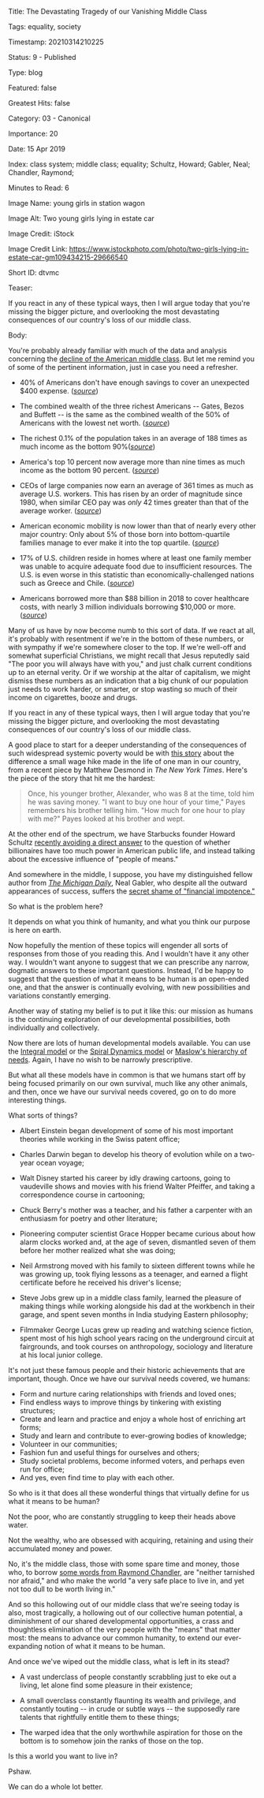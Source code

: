 Title:  The Devastating Tragedy of our Vanishing Middle Class

Tags:   equality, society

Timestamp: 20210314210225

Status: 9 - Published

Type:   blog

Featured: false

Greatest Hits: false

Category: 03 - Canonical

Importance: 20

Date:   15 Apr 2019

Index:  class system; middle class; equality; Schultz, Howard; Gabler, Neal; Chandler, Raymond; 

Minutes to Read: 6

Image Name: young girls in station wagon

Image Alt: Two young girls lying in estate car

Image Credit: iStock

Image Credit Link: https://www.istockphoto.com/photo/two-girls-lying-in-estate-car-gm109434215-29666540

Short ID: dtvmc

Teaser:

If you react in any of these typical ways, then I will argue today that you're missing the bigger picture, and overlooking the most devastating consequences of our country's loss of our middle class.


Body:

You're probably already familiar with much of the data and analysis concerning the [decline of the American middle class][decline]. But let me remind you of some of the pertinent information, just in case you need a refresher. 

* 40% of Americans don't have enough savings to cover an unexpected $400 expense.  ([*source*](https://money.cnn.com/2018/05/22/pf/emergency-expenses-household-finances/index.html))

* The combined wealth of the three richest Americans -- Gates, Bezos and Buffett -- is the same as the combined wealth of the  50% of Americans with the lowest net worth.  ([*source*](https://inequality.org/facts/wealth-inequality/))

* The richest 0.1% of the population takes in an average of 188 times as much income as the bottom 90%([*source*](https://inequality.org/facts/income-inequality/))

* America's top 10 percent now average more than nine times as much income as the bottom 90 percent.  ([*source*](https://inequality.org/facts/income-inequality/))

* CEOs of large companies now earn an average of 361 times as much as average U.S. workers. This has risen by an order of magnitude since 1980, when similar CEO pay was *only* 42 times greater than that of the average worker.  ([*source*](https://inequality.org/facts/income-inequality/))

* American economic mobility is now lower than that of nearly every other major country: Only about 5% of those born into bottom-quartile families manage to ever make it into the top quartile.  ([*source*](https://mathinvestor.org/2019/04/ray-dalio-on-why-capitalism-must-be-reformed/))

* 17% of U.S. children reside in homes where at least one family member was unable to acquire adequate food due to insufficient resources. The U.S. is even worse in this statistic than economically-challenged nations such as Greece and Chile.  ([*source*](https://mathinvestor.org/2019/04/ray-dalio-on-why-capitalism-must-be-reformed/))

* Americans borrowed more than $88 billion in 2018 to cover healthcare costs, with nearly 3 million individuals borrowing $10,000 or more. ([*source*](https://www.motherjones.com/politics/2019/04/americans-have-had-to-borrow-88-billion-to-cover-health-care-costs-in-the-past-year/))

Many of us have by now become numb to this sort of data. If we react at all, it's probably with resentment if we're in the bottom of these numbers, or with sympathy if we're somewhere closer to the top. If we're well-off and somewhat superficial Christians, we might recall that Jesus reputedly said "The poor you will always have with you," and just chalk current conditions up to an eternal verity. Or if we worship at the altar of capitalism, we might dismiss these numbers as an indication that a big chunk of our population just needs to work harder, or smarter, or stop wasting so much of their income on cigarettes, booze and drugs. 

If you react in any of these typical ways, then I will argue today that you're missing the bigger picture, and overlooking the most devastating consequences of our country's loss of our middle class.

A good place to start for a deeper understanding of the consequences of such widespread systemic poverty would be with [this story][living-wage] about the difference a small wage hike made in the life of one man in our country, from a recent piece by Matthew Desmond in *The New York Times*. Here's the piece of the story that hit me the hardest:

> Once, his younger brother, Alexander, who was 8 at the time, told him he was saving money. "I want to buy one hour of your time," Payes remembers his brother telling him. "How much for one hour to play with me?" Payes looked at his brother and wept.

At the other end of the spectrum, we have Starbucks founder Howard Schultz [recently avoiding a direct answer][means] to the question of whether billionaires have too much power in American public life, and instead talking about the excessive influence of "people of means." 

And somewhere in the middle, I suppose, you have my distinguished fellow author from *[The Michigan Daily][daily]*, Neal Gabler, who despite all the outward appearances of success, suffers the [secret shame of "financial impotence."][gabler] 

So what is the problem here? 

It depends on what you think of humanity, and what you think our purpose is here on earth. 

Now hopefully the mention of these topics will engender all sorts of responses from those of you reading this. And I wouldn't have it any other way. I wouldn't want anyone to suggest that we can prescribe any narrow, dogmatic answers to these important questions. Instead, I'd be happy to suggest that the question of what it means to be human is an open-ended one, and that the answer is continually evolving, with new possibilities and variations constantly emerging. 

Another way of stating my belief is to put it like this: our mission as humans is the continuing exploration of our developmental possibilities, both individually and collectively. 

Now there are lots of human developmental models available. You can use the [Integral model][integral] or the [Spiral Dynamics model][spiral] or [Maslow's hierarchy of needs][maslow]. Again, I have no wish to be narrowly prescriptive. 

But what all these models have in common is that we humans start off by being focused primarily on our own survival, much like any other animals, and then, once we have our survival needs covered, go on to do more interesting things. 

What sorts of things?

* Albert Einstein began development of some of his most important theories while working in the Swiss patent office;

* Charles Darwin began to develop his theory of evolution while on a two-year ocean voyage;

* Walt Disney started his career by idly drawing cartoons, going to vaudeville shows and movies with his friend Walter Pfeiffer, and taking a correspondence course in cartooning;

* Chuck Berry's mother was a teacher, and his father a carpenter with an enthusiasm for poetry and other literature;

* Pioneering computer scientist Grace Hopper became curious about how alarm clocks worked and, at the age of seven, dismantled seven of them before her mother realized what she was doing; 

* Neil Armstrong moved with his family to sixteen different towns while he was growing up, took flying lessons as a teenager, and earned a flight certificate before he received his driver's license;

* Steve Jobs grew up in a middle class family, learned the pleasure of making things while working alongside his dad at the workbench in their garage, and spent seven months in India studying Eastern philosophy;

* Filmmaker George Lucas grew up reading and watching science fiction, spent most of his high school years racing on the underground circuit at fairgrounds, and took courses on anthropology, sociology and literature at his local junior college. 

It's not just these famous people and their historic achievements that are important, though. Once we have our survival needs covered, we humans:

* Form and nurture caring relationships with friends and loved ones;
* Find endless ways to improve things by tinkering with existing structures;
* Create and learn and practice and enjoy a whole host of enriching art forms;
* Study and learn and contribute to ever-growing bodies of knowledge;
* Volunteer in our communities;
* Fashion fun and useful things for ourselves and others;
* Study societal problems, become informed voters, and perhaps even run for office;
* And yes, even find time to play with each other.   

So who is it that does all these wonderful things that virtually define for us what it means to be human? 

Not the poor, who are constantly struggling to keep their heads above water. 

Not the wealthy, who are obsessed with acquiring, retaining and  using their accumulated money and power. 

No, it's the middle class, those with some spare time and money,  those who, to borrow [some words from Raymond Chandler][chandler], are "neither tarnished nor afraid," and who make the world "a very safe place to live in, and yet not too dull to be worth living in."

And so this hollowing out of our middle class that we're seeing today is also, most tragically, a hollowing out of our collective human potential, a diminishment of our shared developmental opportunities, a crass and thoughtless elimination of the very people with the "means" that matter most: the means to advance our common humanity, to extend our ever-expanding notion of what it means to be human. 

And once we've wiped out the middle class, what is left in its stead? 

* A vast underclass of people constantly scrabbling just to eke out a living, let alone find some pleasure in their existence;

* A small overclass constantly flaunting its wealth and privilege, and constantly touting -- in crude or subtle ways -- the supposedly rare talents that rightfully entitle them to these things;

* The warped idea that the only worthwhile aspiration for those on the bottom is to somehow join the ranks of those on the top. 

Is this a world you want to live in? 

Pshaw. 

We can do a whole lot better.  

[chandler]: ../../quotes/down-these-mean-streets.html

[daily]: https://www.michigandaily.com

[decline]: http://fortune.com/longform/shrinking-middle-class/

[gabler]: https://www.theatlantic.com/magazine/archive/2016/05/my-secret-shame/476415/ 

[integral]: developmental-levels.html

[means]: https://www.cbsnews.com/news/howard-schultz-starbucks-ceo-calls-billionaires-people-of-means/

[living-wage]: https://www.nytimes.com/interactive/2019/02/21/magazine/minimum-wage-saving-lives.html

[maslow]: https://en.wikipedia.org/wiki/Maslow%27s_hierarchy_of_needs

[spiral]: https://amzn.to/2X37Dri
